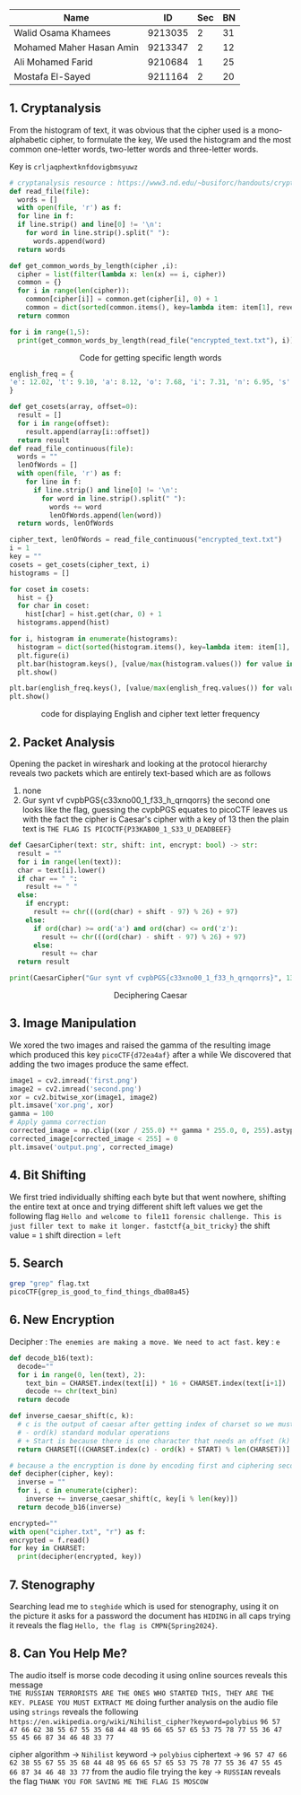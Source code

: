 
| Name                     | ID      | Sec | BN  |
| ------------------------ | ------- | --- | --- |
| Walid Osama Khamees      | 9213035 | 2   | 31  |
| Mohamed Maher Hasan Amin | 9213347 | 2   | 12  |
| Ali Mohamed Farid        | 9210684 | 1   | 25  |
| Mostafa El-Sayed         | 9211164 | 2   | 20  |

## 1. Cryptanalysis

From the histogram of text, it was obvious that the cipher used is a mono-alphabetic cipher, to formulate the key, We used the histogram and the most common one-letter words, two-letter words and three-letter words. 

Key is `crljaqphextknfdovigbmsyuwz`

```python
# cryptanalysis resource : https://www3.nd.edu/~busiforc/handouts/cryptography/cryptography%20hints.html
def read_file(file):
  words = []
  with open(file, 'r') as f:
  for line in f:
  if line.strip() and line[0] != '\n':
    for word in line.strip().split(" "):
      words.append(word)
  return words

def get_common_words_by_length(cipher ,i):
  cipher = list(filter(lambda x: len(x) == i, cipher))
  common = {}
  for i in range(len(cipher)):
    common[cipher[i]] = common.get(cipher[i], 0) + 1
    common = dict(sorted(common.items(), key=lambda item: item[1], reverse=True))
  return common

for i in range(1,5):
  print(get_common_words_by_length(read_file("encrypted_text.txt"), i))
```
<center> Code for getting specific length words </center>

<div style="page-break-after: always;"></div>


```python
english_freq = {
'e': 12.02, 't': 9.10, 'a': 8.12, 'o': 7.68, 'i': 7.31, 'n': 6.95, 's': 6.28, 'r': 6.02, 'h': 5.92, 'd': 4.32, 'l': 3.98, 'u': 2.88, 'c': 2.71, 'm': 2.61, 'f': 2.30, 'y': 2.11, 'w': 2.09, 'g': 2.03, 'p': 1.82, 'b': 1.49, 'v': 1.11, 'k': 0.69, 'x': 0.17, 'q': 0.11, 'j': 0.10, 'z': 0.07
}

def get_cosets(array, offset=0):
  result = []
  for i in range(offset):
    result.append(array[i::offset])
  return result
def read_file_continuous(file):
  words = ""
  lenOfWords = []
  with open(file, 'r') as f:
    for line in f:
      if line.strip() and line[0] != '\n':
        for word in line.strip().split(" "):
          words += word
          lenOfWords.append(len(word))
  return words, lenOfWords

cipher_text, lenOfWords = read_file_continuous("encrypted_text.txt")
i = 1
key = ""
cosets = get_cosets(cipher_text, i)
histograms = []

for coset in cosets:
  hist = {}
  for char in coset:
    hist[char] = hist.get(char, 0) + 1
  histograms.append(hist)

for i, histogram in enumerate(histograms):
  histogram = dict(sorted(histogram.items(), key=lambda item: item[1], reverse=True))
  plt.figure(i)
  plt.bar(histogram.keys(), [value/max(histogram.values()) for value in histogram.values()],color = 'b')
  plt.show()

plt.bar(english_freq.keys(), [value/max(english_freq.values()) for value in english_freq.values()], color = 'r')
plt.show()
```
<center> code for displaying English and cipher text letter frequency </center>

<div style="page-break-after: always;"></div>

## 2. Packet Analysis

Opening the packet in wireshark and looking at the protocol hierarchy reveals two packets which are entirely text-based which are as follows 
1. none
2. Gur synt vf cvpbPGS{c33xno00_1_f33_h_qrnqorrs}
the second one looks like the flag, guessing the cvpbPGS equates to picoCTF leaves us with the fact the cipher is Caesar's cipher with a key of 13 then the plain text is `THE FLAG IS PICOCTF{P33KAB00_1_S33_U_DEADBEEF}`

```python 
def CaesarCipher(text: str, shift: int, encrypt: bool) -> str:
  result = ""
  for i in range(len(text)):
  char = text[i].lower()
  if char == " ":
    result += " "
  else:
    if encrypt:
      result += chr(((ord(char) + shift - 97) % 26) + 97)
    else:
      if ord(char) >= ord('a') and ord(char) <= ord('z'):
        result += chr(((ord(char) - shift - 97) % 26) + 97)
      else:
        result += char
  return result

print(CaesarCipher("Gur synt vf cvpbPGS{c33xno00_1_f33_h_qrnqorrs}", 13, False).upper())
```
<center> Deciphering Caesar </center>

<div style="page-break-after: always;"></div>

## 3. Image Manipulation

We xored the two images and raised the gamma of the resulting image which produced this key `picoCTF{d72ea4af}`
after a while We discovered that adding the two images produce the same effect. 

```python 
image1 = cv2.imread('first.png')
image2 = cv2.imread('second.png')
xor = cv2.bitwise_xor(image1, image2)
plt.imsave('xor.png', xor)
gamma = 100
# Apply gamma correction
corrected_image = np.clip((xor / 255.0) ** gamma * 255.0, 0, 255).astype(np.uint8)
corrected_image[corrected_image < 255] = 0
plt.imsave('output.png', corrected_image)
```

<div style="page-break-after: always;"></div>

## 4. Bit Shifting

We first tried individually shifting each byte but that went nowhere, shifting the entire text at once and trying different shift left values we get the following flag
`Hello and welcome to file11 forensic challenge. This is just filler text to make it longer. fastctf{a_bit_tricky}`
the shift value = `1`
shift direction = `left`
## 5. Search

```bash 
grep "grep" flag.txt
picoCTF{grep_is_good_to_find_things_dba08a45}
```

<div style="page-break-after: always;"></div>

## 6. New Encryption

Decipher : `The enemies are making a move. We need to act fast.`
key : `e`

```python 
def decode_b16(text):
  decode=""
  for i in range(0, len(text), 2):
    text_bin = CHARSET.index(text[i]) * 16 + CHARSET.index(text[i+1])
    decode += chr(text_bin)
  return decode

def inverse_caesar_shift(c, k):
  # c is the output of caesar after getting index of charset so we must get inverse of charset[] operation with .index
  # - ord(k) standard modular operations
  # + Start is because there is one character that needs an offset (k) unlike above were there were two (c_orig, k)
  return CHARSET[((CHARSET.index(c) - ord(k) + START) % len(CHARSET))]

# because a the encryption is done by encoding first and ciphering second the decryption is done in the opposite direction
def decipher(cipher, key):
  inverse = ""
  for i, c in enumerate(cipher):
    inverse += inverse_caesar_shift(c, key[i % len(key)])
  return decode_b16(inverse)

encrypted=""
with open("cipher.txt", "r") as f:
encrypted = f.read()
for key in CHARSET:
  print(decipher(encrypted, key))
```

<div style="page-break-after: always;"></div>

## 7. Stenography

Searching lead me to `steghide` which is used for stenography, using it on the picture it asks for a password the document has `HIDING` in all caps trying it reveals the flag  `Hello, the flag is CMPN{Spring2024}`. 

## 8.  Can You Help Me?

The audio itself is morse code decoding it using online sources reveals this message  
`THE RUSSIAN TERRORISTS ARE THE ONES WHO STARTED THIS, THEY ARE THE KEY. PLEASE YOU MUST EXTRACT ME`
doing further analysis on the audio file using `strings` reveals the following 
`https://en.wikipedia.org/wiki/Nihilist_cipher?keyword=polybius`
`96 57 47 66 62 38 55 67 55 35 68 44 48 95 66 65 57 65 53 75 78 77 55 36 47 55 45 66 87 34 46 48 33 77`

cipher algorithm -> `Nihilist`
keyword -> `polybius`
ciphertext -> `96 57 47 66 62 38 55 67 55 35 68 44 48 95 66 65 57 65 53 75 78 77 55 36 47 55 45 66 87 34 46 48 33 77`
from the audio file trying the key -> `RUSSIAN`
reveals the flag `THANK YOU FOR SAVING ME THE FLAG IS MOSCOW`
